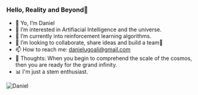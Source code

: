 ### Hello, Reality and Beyond👋

- 📜 Yo, I’m Daniel
- 👀 I’m interested in Artifiacial Intelligence and the universe.
- 🌱 I’m currently into reinforcement learning algorithms.
- 📑 I’m looking to collaborate, share ideas and build a team💪
- 📫 How to reach me: danielugoali@gmail.com 
- 🧠 Thoughts: When you begin to comprehend the scale of the cosmos, then you are ready for the grand infinity.
- 📊 I'm just a stem enthusiast. <br>

<p> <img align="center" src="https://github-readme-stats.vercel.app/api/top-langs?username=DanielUgoAli&show_icons=true&locale=en" alt="Daniel" /> </p>


<!---
DanielUgoAli/DanielUgoAli is a ✨ special ✨ repository because its `README.md` (this file) appears on your GitHub profile.
You can click the Preview link to take a look at your changes.
--->
